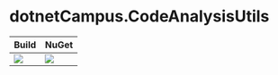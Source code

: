 # dotnetCampus.CodeAnalysisUtils

| Build | NuGet |
|--|--|
|![](https://github.com/dotnet-campus/dotnetCampus.CodeAnalysisUtils/workflows/.NET%20Core/badge.svg)|[![](https://img.shields.io/nuget/v/dotnetCampus.CodeAnalysisUtils.svg)](https://www.nuget.org/packages/dotnetCampus.CodeAnalysisUtils)|
